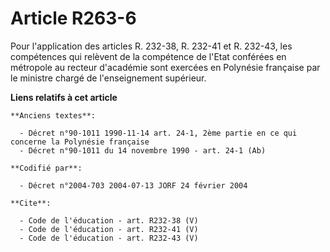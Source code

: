 # Article R263-6

Pour l'application des articles R. 232-38, R. 232-41 et R. 232-43, les compétences qui relèvent de la compétence de l'Etat
conférées en métropole au recteur d'académie sont exercées en Polynésie française par le ministre chargé de l'enseignement
supérieur.

**Liens relatifs à cet article**

	**Anciens textes**:

	  - Décret n°90-1011 1990-11-14 art. 24-1, 2ème partie en ce qui concerne la Polynésie française
	  - Décret n°90-1011 du 14 novembre 1990 - art. 24-1 (Ab)

	**Codifié par**:

	  - Décret n°2004-703 2004-07-13 JORF 24 février 2004

	**Cite**:

	  - Code de l'éducation - art. R232-38 (V)
	  - Code de l'éducation - art. R232-41 (V)
	  - Code de l'éducation - art. R232-43 (V)
